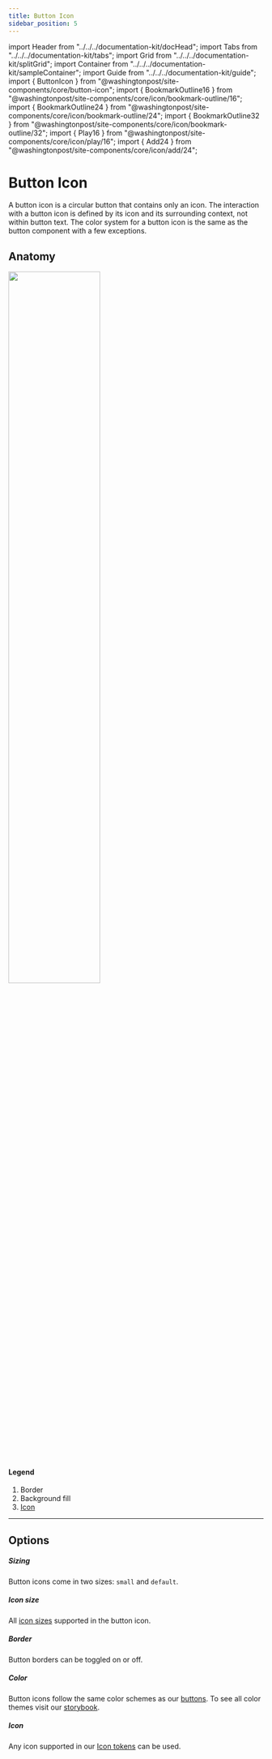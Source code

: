 ```yaml
--- 
title: Button Icon
sidebar_position: 5
---
```

import Header from "../../../documentation-kit/docHead";
import Tabs from "../../../documentation-kit/tabs";
import Grid from "../../../documentation-kit/splitGrid";
import Container from "../../../documentation-kit/sampleContainer";
import Guide from "../../../documentation-kit/guide";
import { ButtonIcon } from "@washingtonpost/site-components/core/button-icon";
import { BookmarkOutline16 } from "@washingtonpost/site-components/core/icon/bookmark-outline/16";
import { BookmarkOutline24 } from "@washingtonpost/site-components/core/icon/bookmark-outline/24";
import { BookmarkOutline32 } from "@washingtonpost/site-components/core/icon/bookmark-outline/32";
import { Play16 } from "@washingtonpost/site-components/core/icon/play/16";
import { Add24 } from "@washingtonpost/site-components/core/icon/add/24";



# Button Icon

<!-- Description of component -->
<p className="font-xs font-light font--subhead">
A button icon is a circular button that contains only an icon. The interaction with a button icon is defined by its icon and its surrounding context, not within button text. The color system for a button icon is the same as the button component with a few exceptions. 
</p>


<!-- Live Example of component import live component above-->

<Container Caption="example of button icons">
<ButtonIcon
  ariaLabel="Add to your reading list"
  border={false}
  className="mr-sm"
  color="white"
  renderIcon={BookmarkOutline16}
/>
<ButtonIcon
  ariaLabel="Add to your reading list"
  border={false}
  className="mr-xxs"
  color="offblack"
  renderIcon={Play16}
/>
</Container>


<!-- Tabs between design & implementation change path if -->
<Tabs isDesignDoc={true} relatedUrl="dev-docs/uncategorized/banner"/>

<!-- Anatomy section export image from Figma and import into here -->
## Anatomy
<Container>
  <img width="60%" style={{maxWidth:'200px'}} height="auto" src='/img/design/button-icon/anatomy.svg'/>
</Container>


#### Legend

1. Border
2. Background fill
3. [Icon](../../tokens/our-tokens/icons)

***
## Options

<Grid>
  <Container>
    <ButtonIcon
  ariaLabel="Add to your reading list"
  border={false}
  className="mr-sm"
  color="white"
  renderIcon={BookmarkOutline16}
    />
    <ButtonIcon
  ariaLabel="Add to your reading list"
  border={false}
  className="mr-sm"
  color="white"
  size="small"
  renderIcon={BookmarkOutline16}
/>
  </Container>
<div>

##### Sizing
Button icons come in two sizes: `small` and `default`.

</div>
</Grid>

<Grid>
  <Container>
    <ButtonIcon
  ariaLabel="Add to your reading list"
  border={false}
  className="mr-sm"
  color="white"
  size="medium"
  renderIcon={BookmarkOutline32}
/>
    <ButtonIcon
  ariaLabel="Add to your reading list"
  border={false}
  className="mr-sm"
  color="white"
  size="medium"
  renderIcon={BookmarkOutline24}
/>
    <ButtonIcon
  ariaLabel="Add to your reading list"
  border={false}
  className="mr-sm"
  color="white"
  size="medium"
  renderIcon={BookmarkOutline16}
/>
  </Container>
<div>

##### Icon size
All [icon sizes](../../tokens/our-tokens/icons) supported in the button icon.  
</div>
</Grid>

<Grid>
  <Container>
    <ButtonIcon
  ariaLabel="Add to your reading list"
  border={false}
  className="mr-sm"
  color="white"
  size="medium"
  renderIcon={BookmarkOutline24}
/>
    <ButtonIcon
  ariaLabel="Add to your reading list"
  border={true}
  className="mr-sm"
  color="white"
  size="medium"
  renderIcon={BookmarkOutline24}
/>
  </Container>
<div>

##### Border
Button borders can be toggled on or off.

</div>
</Grid>

<!-- Colors -->
<Grid>
<Container className="pa-sm">
    <ButtonIcon
  ariaLabel="Plus sign"
  border={true}
  className="mr-sm"
  color="white"
  size="medium"
  renderIcon={Add24}
/>
    <ButtonIcon
  ariaLabel="Plus sign"
  border={true}
  className="mr-sm"
  color="offblack"
  size="medium"
  renderIcon={Add24}
/>
    <ButtonIcon
  ariaLabel="Plus sign"
  border={true}
  className="mr-sm"
  color="subs-blue"
  size="medium"
  renderIcon={Add24}
/>
    <ButtonIcon
  ariaLabel="Plus sign"
  border={true}
  className="mr-sm"
  color="ghost-light"
  size="medium"
  renderIcon={Add24}
/>
  <div className="bg-black pa-xxs brad-4">
  <ButtonIcon
  ariaLabel="Plus sign"
  border={true}
  color="ghost-dark"
  size="medium"
  renderIcon={Add24}
/></div>

</Container>
<div className="mt-sm mb-xl">

##### Color
Button icons follow the same color schemes as our [buttons](./button). To see all color themes visit our [storybook](https://react.wpds.preview.now.washingtonpost.com/?path=/story/buttonicon--medium).

</div>
</Grid>
<Grid>
<Container className="pa-sm">
  <ButtonIcon
  ariaLabel="Plus sign"
  border={true}
  color="white"
  className="mr-xs"
  size="medium"
  renderIcon={Add24}
/>
  <ButtonIcon
  ariaLabel="Plus sign"
  border={true}
  className="mr-xs"
  color="white"
  size="medium"
  renderIcon={BookmarkOutline24}
/>
    <ButtonIcon
  ariaLabel="Add to your reading list"
  border={true}
  className="mr-sm"
  color="white"
  size="medium"
  renderIcon={Play16}
/>
</Container>
<div className="mt-sm mb-xl">

##### Icon
Any icon supported in our [Icon tokens](../../tokens/our-tokens/icons) can be used.

</div>
</Grid>
